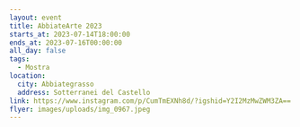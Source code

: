 ```yaml
---
layout: event
title: AbbiateArte 2023
starts_at: 2023-07-14T18:00:00
ends_at: 2023-07-16T00:00:00
all_day: false
tags:
  - Mostra
location:
  city: Abbiategrasso
  address: Sotterranei del Castello
link: https://www.instagram.com/p/CumTmEXNh8d/?igshid=Y2I2MzMwZWM3ZA==
flyer: images/uploads/img_0967.jpeg
---
```

